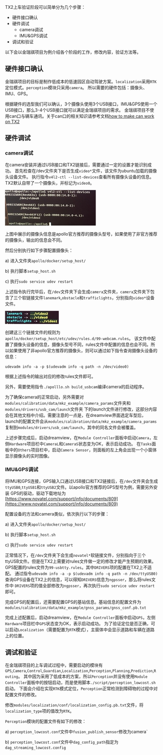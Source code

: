 
TX2上车验证阶段可以简单分为几个步骤：
* 硬件接口确认
* 硬件调试
  * camera调试
  * IMU&GPS调试
* 调试和验证

以下会以金瑞祺项目为例介绍各个阶段的工作，修改内容，验证方法等。


## 硬件接口确认

金瑞祺项目的目标是制作低成本的低速园区自动驾驶方案。`localization`采用`RTK`定位模式。`perception`模块只采用`camera`。
所以需要的硬件包括：摄像头、IMU、GPS。

根据硬件的选型我们可以确认，3个摄像头使用3个USB接口，IMU&GPS使用一个USB接口，那么3-4个USB接口就可以满足金瑞祺项目的需求。
金瑞祺项目不使用can口与辆车通讯。关于can口的相关知识请参考文档[how to make can work on TX2](http://icode.baidu.com/repos/baidu/baidu/Apollo_Tx2/blob/master:docs/tx2/how_to_make_can_work_on_TX2.md’)

## 硬件调试
### camera调试
在camera安装并通过USB接口和TX2链接后，需要通过一定的设置才能识别成功。
首先检查在/dev文件夹下是否生成`video*`文件，该文件为ubuntu加载的摄像头设备文件。
执行指令`v4l2-ctl --list-devices`查看所有摄像头设备的信息。TX2默认自带了一个摄像头，并标记为`video0`。

![](images/camera_list.png)

上图中展示的摄像头信息是apollo官方推荐的摄像头型号，如果使用了非官方推荐的摄像头，输出的信息会不同。

然后分别执行如下步骤配置摄像头：

a) 进入文件夹`apollo/docker/setup_host/`

b) 执行脚本`setup_host.sh`

c) 执行`sudo service udev restart`

上述指令执行完毕后，在`/dev`文件夹下会生成`camera`文件夹，`camera`文件夹下包含了三个软链接文件`lanemark`,`obstacle`和`trafficlights`，分别指向`video*`设备文件。

![](images/camera_link_info.png)

创建这三个链接文件的规则为`apollo/docker/setup_host/etc/udev/rules.d/99-webcam.rules`。
该文件中配置了摄像头设备的信息，摄像头型号不同，rules文件中配置的信息也会不同。所以如果使用了非apollo官方推荐的摄像头，则可以通过如下指令查询摄像头设备的信息：

`udevadm info -a -p $(udevadm info -q path -n /dev/video0)`

根据上述指令的输出对应的修改rules文件即可。

另外，需要使用指令`./apolllo.sh build_usbcam`编译camera的启动程序。

为了确保camera的正常启动，另外需要对`modules/calibration/data/mkz_example/camera_params`文件夹和`modules/drivers/usb_cam/launch`文件夹
下的launch文件进行修改，这部分内容会在其他文档中介绍。需要注意的一点是，在dreamview界面选定车型后，launch的配置文件会从`modules/calibration/data/mkz_example/camera_params`
复制到`modules/drivers/usb_cam/launch`，其中的同名文件会被覆盖。

上述步骤完成后，启动dreamview，在`Module Controller`面板中启动`Camera`，左侧`Hardware`项目栏中`CameraL`和`CameraS`状态变为OK，表示启动成功。
在`Tasks`面板中的`Others`项目栏中，启动`Camera Sensor`，则面板的左上角会出现一个小窗体显示摄像头的实时图像。

### IMU&GPS调试
将IMU和GPS连接，GPS输入口通过USB接口和TX2链接后，在`/dev`文件夹会生成`ttyUSB0`,`ttyUSB1`和`ttyUSB2`文件。以apollo官方推荐的GPS型号为例，需要另外安装
GPS的驱动，驱动下载地址为[https://www.novatel.com/support/info/documents/809](https://www.novatel.com/support/info/documents/809)

配置设备的方法和camera类似，依次执行以下的步骤：

a) 进入文件夹`apollo/docker/setup_host/`

b) 执行脚本`setup_host.sh`

c) 执行`sudo service udev restart`

正常情况下，在`/dev`文件夹下会生成`novatel*`软链接文件，分别指向于三个ttyUSB文件。但是在TX2上需要对rules文件做一定的修改才能产生预期的效果。
GPS配置的rules文件为`99-usbtty.rules`。其中`DRIVERS`项的配置在TX2上不适配。
通过指令`udevadm info -a -p $(udevadm info -q path -n /dev/ttyUSB0)`查询GPS设备在TX2上的信息，可以得知`DRIVERS`信息为`ngpsser`，那么将rules文件中
`DRIVERS`项的值全部修改为`ngpsser`，再次执行`sudo service udev restart`即可。

完成GPS的配置后，还需要配置GPS的基站信息。基站信息的配置文件为`modules/calibration/data/mkz_example/gnss_params/gnss_conf.pb.txt`

完成上述配置后，启动dreamview，在`Module Controller`面板中启动`GPS`，左侧`Hardware`项目栏中`GPS`状态变为OK，表示启动成功。
为了验证定位是否正确，可以启动`Localization`（需要配置为`RTK`模式），主窗体中会显示道路和车辆在道路上的位置。

## 调试和验证
在金瑞祺项目的上车调试过程中，需要启动的模块有`GPS`,`Camera`,`Control`,`Guardian`,`Localization`,`Perception`,`Planning`,`Prediction`,`Routing`。
其中因为采用了低成本的方案，所以`Perception`并没有使用`Module Controller`面板中的按钮启动，而是使用脚本`./script/perception_lowcost.sh`启动。
下面会介绍在实现`RTK`模式定位，`Perception`正常检测到障碍物的过程中对配置文件的修改。

修改`modules/localization/conf/localization_config.pb.txt`文件，将`localization_type`项的值改为`RTK`。

`Perception`模块的配置文件有如下的修改：

a) `perception_lowcost.conf`文件中`fusion_publish_sensor`修改为camera`

b) `perception_lowcost.conf`文件中`dag_config_path`指定为`dag_streaming_lowcost.config`
